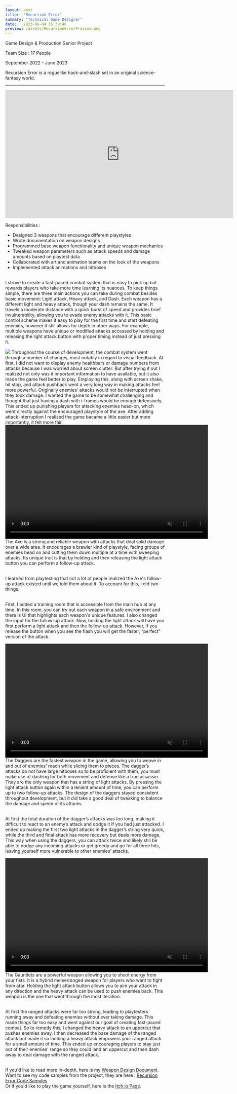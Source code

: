 ```yaml
---
layout: post
title:  "Recursion Error"
summary: "Technical Game Designer"
date:   2023-06-04 15:39:40
preview: /assets/RecursionErrorPreview.png
---
```

Game Design & Production Senior Project

Team Size : 17 People

September 2022 - June 2023

Recursion Error is a roguelike hack-and-slash set in an original science-fantasy world.
______________________________________________________________________________________________________________________________________________________________________________________________________________________________
<p align="center">  
<iframe width="720" height="405" src="https://www.youtube.com/embed/OASWarE0Y6E" title="Recursion Error Trailer | Cyber Duck Collective" frameborder="0" allow="accelerometer; autoplay; clipboard-write; encrypted-media; gyroscope; picture-in-picture; web-share" allowfullscreen></iframe>

Responsibilities : <br>
  - Designed 3 weapons that encourage different playstyles<br>
  - Wrote documentation on weapon designs<br>
  - Programmed base weapon functionality and unique weapon mechanics<br>
  - Tweaked weapon parameters such as attack speeds and damage amounts based on playtest data<br>
  - Collaborated with art and animation teams on the look of the weapons<br>
  - Implemented attack animations and hitboxes<br><br>

I strove to create a fast-paced combat system that is easy to pick up but rewards players who take more time learning its nuances. To keep things simple, there are three main actions you can take during combat besides basic movement: Light attack, Heavy attack, and Dash. Each weapon has a different light and heavy attack, though your dash remains the same. It travels a moderate distance with a quick burst of speed and provides brief invulnerability, allowing you to evade enemy attacks with it. This basic control scheme makes it easy to play for the first time and start defeating enemies, however it still allows for depth in other ways. For example, multiple weapons have unique or modified attacks accessed by holding and releasing the light attack button with proper timing instead of just pressing it.
<br>

<img src="/assets/RecursionErrorGifs/VisualFeedback.gif">
Throughout the course of development, the combat system went through a number of changes, most notably in regard to visual feedback. At first, I did not want to display enemy healthbars or damage numbers from attacks because I was worried about screen clutter. But after trying it out I realized not only was it important information to have available, but it also made the game feel better to play. Employing this, along with screen shake, hit stop, and attack pushback went a very long way in making attacks feel more powerful. Originally enemies’ attacks would not be interrupted when they took damage. I wanted the game to be somewhat challenging and thought that just having a dash with i-frames would be enough defensively. This ended up punishing players for attacking enemies head-on, which went directly against the encouraged playstyle of the axe. After adding attack interruption I realized the game bacame a little easier but more importantly, it felt more fair.
<br>

<video width="640" height="360" autoplay muted loop>
  <source src="/assets/RecursionErrorVideos/RecursionError_Axe.mp4" type="video/mp4">
</video>
<br>
The Axe is a strong and reliable weapon with attacks that deal solid damage over a wide area. It encourages a brawler kind of playstyle, facing groups of enemies head on and cutting them down multiple at a time with sweeping attacks. Its unique trait is that by holding and then releasing the light attack button you can perform a follow-up attack. <br><br>

I learned from playtesting that not a lot of people realized the Axe's follow-up attack existed until we told them about it. To account for this, I did two things. <br><br>

First, I added a training room that is accessible from the main hub at any time. In this room, you can try out each weapon in a safe environment and there is UI that highlights each weapon's unique features. I also changed the input for the follow-up attack. Now, holding the light attack will have you first perform a light attack and then the follow-up attack. However, if you release the button when you see the flash you will get the faster, “perfect” version of the attack.
<br>

<video width="640" height="360" autoplay muted loop>
  <source src="/assets/RecursionErrorVideos/RecursionError_Daggers.mp4" type="video/mp4">
</video>
<br>
The Daggers are the fastest weapon in the game, allowing you to weave in and out of enemies' reach while slicing them to pieces. The dagger’s attacks do not have large hitboxes so to be proficient with them, you must make use of dashing for both movement and defense like a true assassin. They are the only weapon that has a string of light attacks. By pressing the light attack button again within a lenient amount of time, you can perform up to two follow-up attacks. The design of the daggers stayed consistent throughout development, but it did take a good deal of tweaking to balance the damage and speed of its attacks. <br><br>

At first the total duration of the dagger’s attacks was too long, making it difficult to react to an enemy’s attack and dodge it if you had just attacked. I ended up making the first two light attacks in the dagger’s string very quick, while the third and final attack has more recovery but deals more damage. This way when using the daggers, you can attack twice and likely still be able to dodge any incoming attacks or get greedy and go for all three hits, leaving yourself more vulnerable to other enemies’ attacks.
<br>

<video width="640" height="360" autoplay muted loop>
  <source src="/assets/RecursionErrorVideos/RecursionError_Gauntlets.mp4" type="video/mp4">
</video>
<br>
The Gauntlets are a powerful weapon allowing you to shoot energy from your fists. It is a hybrid melee/ranged weapon for players who want to fight from afar. Holding the light attack button allows you to aim your attack in any direction and the heavy attack can be used to push enemies back. This weapon is the one that went through the most iteration. <br><br>

At first the ranged attacks were far too strong, leading to playtesters running away and defeating enemies without ever taking damage. This made things far too easy and went against our goal of creating fast-paced combat. So to remedy this, I changed the heavy attack to an uppercut that pushes enemies away. I then decreased the base damage of the ranged attack but made it so landing a heavy attack empowers your ranged attack for a small amount of time. This ended up encouraging players to stay just out of their enemies' range so they could land an uppercut and then dash away to deal damage with the ranged attack.<br><br>


If you'd like to read more in-depth, here is my <a href="https://docs.google.com/document/d/1bT9IFHqPR0wT22lfVg5XTb69fw_1GM0wqV9EgFpAeLM/edit?usp=sharing"> Weapon Design Document</a>.<br>
Want to see my code samples from the project, they are here : <a href="https://github.com/ShaneMakesGames/Code-Samples/tree/main/Recursion%20Error"> Recursion Error Code Samples</a>.<br>
Or if you'd like to play the game yourself, here is the <a href="https://shanegamedev.itch.io/recursion-error"> Itch.io Page</a>.
</p>
